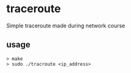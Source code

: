 # traceroute
Simple traceroute made during network course

## usage
```
> make
> sudo ./tracroute <ip_address>
```
